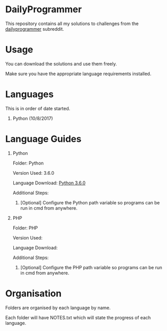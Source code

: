 # DailyProgrammer
This repository contains all my solutions to challenges from the [dailyprogrammer](https://www.reddit.com/r/dailyprogrammer/) subreddit.

# Usage
You can download the solutions and use them freely.

Make sure you have the appropriate language requirements installed.

# Languages
This is in order of date started.
1. Python (10/8/2017)

# Language Guides
1. Python

    Folder: Python

    Version Used: 3.6.0

    Language Download: [Python 3.6.0](https://www.python.org/downloads/release/python-360/)

    Additional Steps:
    1. [Optional] Configure the Python path variable so programs can be run in cmd from anywhere.

2. PHP

    Folder: PHP
    
    Version Used:
    
    Language Download:
    
    Additional Steps:
    1. [Optional] Configure the PHP path variable so programs can be run in cmd from anywhere.

# Organisation
Folders are organised by each language by name.

Each folder will have NOTES.txt which will state the progress of each language.
